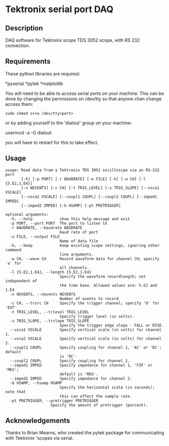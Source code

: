 # Tektronix serial port DAQ

## Description

DAQ software for Tektronix scope TDS 3052 scope, with RS 232 connection.

## Requirements

These python libraries are required:

*pyserial
*pytek
*matplotlib

You will need to be able to access serial ports on your machine. This can be done by changing the permissions on /dev/tty<port> so that anyone chan change access them:

    sudo chmod o+rw /dev/tty<port>

or by adding yourself to the 'dialout' group on your machine:

   usermod -a -G dialout <username>

you will have to restart for this to take effect.


## Usage

    usage: Read data from a Tektronix TDS 3052 oscilloscpe via an RS-232 port
           [-h] [-p PORT] [-r BAUDRATE] [-o FILE] [-k] [-w CH] [-l {5.E2,1.E4}]
           [-n NEVENTS] [-c CH] [-t TRIG_LEVEL] [-s TRIG_SLOPE] [--vsca1 VSCALE]
           [--vsca2 VSCALE] [--coupl1 COUPL] [--coupl2 COUPL] [--imped1 IMPED]
           [--imped2 IMPED] [-b HSAMP] [-pt PRETRIGGER]

    optional arguments:
      -h, --help            show this help message and exit
      -p PORT, --port PORT  The port to listen to
      -r BAUDRATE, --baudrate BAUDRATE
                            baud rate of port
      -o FILE, --output FILE
                            Name of data file
      -k, --keep            Keep existing scope settings, ignoring other command
                            line arguments.
      -w CH, --wave CH      Record waveform data for channel CH; specify 'a' for
                            all channels.
      -l {5.E2,1.E4}, --length {5.E2,1.E4}
                            Specify the waveform recordlength; not independent of
                            the time base. Allowed values are: 5.E2 and 1.E4
      -n NEVENTS, --nevents NEVENTS
                            Number of events to record
      -c CH, --trsrc CH     Specify the trigger channel; specify '0' for 'EXT'
      -t TRIG_LEVEL, --trlevel TRIG_LEVEL
                            Specify trigger level (in volts).
      -s TRIG_SLOPE, --trslope TRIG_SLOPE
                            Specify the trigger edge slope - FALL or RISE.
      --vsca1 VSCALE        Specify vertical scale (in volts) for channel 1.
      --vsca2 VSCALE        Specify vertical scale (in volts) for channel 2.
      --coupl1 COUPL        Specify coupling for channel 1, 'AC' or 'DC'; default
                            is 'DC'.
      --coupl2 COUPL        Specify coupling for channel 2.
      --imped1 IMPED        Specify impedance for channel 1, 'FIF' or 'MEG';
                            default is 'MEG'.
      --imped2 IMPED        Specify impedance for channel 2.
      -b HSAMP, --hsamp HSAMP
                            Specify the horizontal scale (in seconds); note that
                            this can effect the sample rate.
      -pt PRETRIGGER, --pretrigger PRETRIGGER
      	  	            Specify the amount of pretrigger (percent).


## Acknowledgements

Thanks to Brian Mearns, who created the pytek package for communicating with Tektronix 'scopes via serial.
